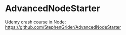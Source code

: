 # AdvancedNodeStarter
Udemy crash course in Node: https://github.com/StephenGrider/AdvancedNodeStarter
